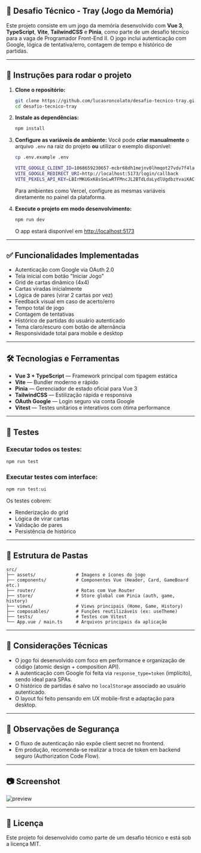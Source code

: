 ## 🧠 Desafio Técnico - Tray (Jogo da Memória)

Este projeto consiste em um jogo da memória desenvolvido com **Vue 3**, **TypeScript**, **Vite**, **TailwindCSS** e **Pinia**, como parte de um desafio técnico para a vaga de Programador Front-End II. O jogo inclui autenticação com Google, lógica de tentativa/erro, contagem de tempo e histórico de partidas.

---

## 🚀 Instruções para rodar o projeto

1. **Clone o repositório:**

   ```bash
   git clone https://github.com/lucasroncolato/desafio-tecnico-tray.git
   cd desafio-tecnico-tray
   ```

2. **Instale as dependências:**

   ```bash
   npm install
   ```

3. **Configure as variáveis de ambiente:**
   Você pode **criar manualmente** o arquivo `.env` na raiz do projeto **ou** utilizar o exemplo disponível:

   ```bash
   cp .env.example .env

   VITE_GOOGLE_CLIENT_ID=1068659230657-mcbr68dh1mejnv0lhmqot27vdv7f4la1.apps.googleusercontent.com
   VITE_GOOGLE_REDIRECT_URI=http://localhost:5173/login/callback
   VITE_PEXELS_API_KEY=LBIrMKUGxK8sSnLwRTFMncJL2BTdLdaLydlUgdbzYvaiKACnmYr6rER6
   ```

   Para ambientes como Vercel, configure as mesmas variáveis diretamente no painel da plataforma.

4. **Execute o projeto em modo desenvolvimento:**
   ```bash
   npm run dev
   ```
   O app estará disponível em [http://localhost:5173](http://localhost:5173)

---

## ✅ Funcionalidades Implementadas

- Autenticação com Google via OAuth 2.0
- Tela inicial com botão "Iniciar Jogo"
- Grid de cartas dinâmico (4x4)
- Cartas viradas inicialmente
- Lógica de pares (virar 2 cartas por vez)
- Feedback visual em caso de acerto/erro
- Tempo total de jogo
- Contagem de tentativas
- Histórico de partidas do usuário autenticado
- Tema claro/escuro com botão de alternância
- Responsividade total para mobile e desktop

---

## 🛠️ Tecnologias e Ferramentas

- **Vue 3 + TypeScript** — Framework principal com tipagem estática
- **Vite** — Bundler moderno e rápido
- **Pinia** — Gerenciador de estado oficial para Vue 3
- **TailwindCSS** — Estilização rápida e responsiva
- **OAuth Google** — Login seguro via conta Google
- **Vitest** — Testes unitários e interativos com ótima performance

---

## 🧪 Testes

### Executar todos os testes:

```bash
npm run test
```

### Executar testes com interface:

```bash
npm run test:ui
```

Os testes cobrem:

- Renderização do grid
- Lógica de virar cartas
- Validação de pares
- Persistência de histórico

---

## 📁 Estrutura de Pastas

```plaintext
src/
├── assets/               # Imagens e ícones do jogo
├── components/           # Componentes Vue (Header, Card, GameBoard etc.)
├── router/               # Rotas com Vue Router
├── store/                # Store global com Pinia (auth, game, history)
├── views/                # Views principais (Home, Game, History)
├── composables/          # Funções reutilizáveis (ex: useTheme)
├── tests/                # Testes com Vitest
└── App.vue / main.ts     # Arquivos principais da aplicação
```

---

## 📌 Considerações Técnicas

- O jogo foi desenvolvido com foco em performance e organização de código (atomic design + composition API).
- A autenticação com Google foi feita via `response_type=token` (implícito), sendo ideal para SPAs.
- O histórico de partidas é salvo no `localStorage` associado ao usuário autenticado.
- O layout foi feito pensando em UX mobile-first e adaptação para desktop.

---

## 🔐 Observações de Segurança

- O fluxo de autenticação não expõe client secret no frontend.
- Em produção, recomenda-se realizar a troca de token em backend seguro (Authorization Code Flow).

---

## 📷 Screenshot

![preview](https://raw.githubusercontent.com/lucasroncolato/desafio-tecnico-tray/main/public/preview.png)

---

## 📜 Licença

Este projeto foi desenvolvido como parte de um desafio técnico e está sob a licença MIT.
